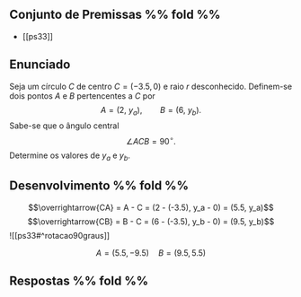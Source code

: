 ## Conjunto de Premissas %% fold %%
- [[ps33]]
## Enunciado
Seja um círculo $C$ de centro $C = (-3.5, 0)$ e raio $r$ desconhecido. Definem-se dois pontos $A$ e $B$ pertencentes a $C$ por $$ A = (2,\ y_a), \qquad B = (6,\ y_b). $$ Sabe-se que o ângulo central $$ \angle ACB = 90^\circ. $$ Determine os valores de $y_a$ e $y_b$.
## Desenvolvimento %% fold %%
$$\overrightarrow{CA} = A - C = (2 - (-3.5), y_a - 0) = (5.5, y_a)$$$$\overrightarrow{CB} = B - C = (6 - (-3.5), y_b - 0) = (9.5, y_b)$$
![[ps33#^rotacao90graus]]

$$A = (5.5, -9.5) \quad B = (9.5, 5.5)$$


## Respostas %% fold %%
